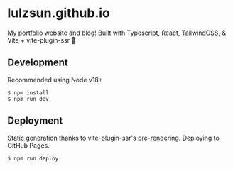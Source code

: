 # lulzsun.github.io
My portfolio website and blog! Built with Typescript, React, TailwindCSS, & Vite + vite-plugin-ssr 💖

## Development
Recommended using Node v18+
```
$ npm install
$ npm run dev
```

## Deployment
Static generation thanks to vite-plugin-ssr's [pre-rendering](https://vite-plugin-ssr.com/pre-rendering). Deploying to GitHub Pages.

```bash
$ npm run deploy
```